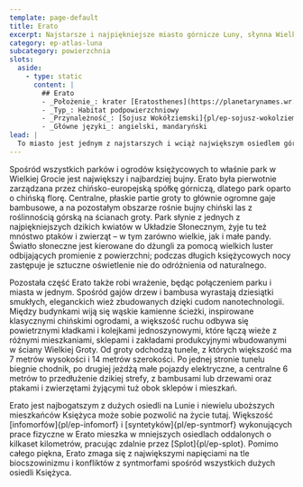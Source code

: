 ```yaml
---
template: page-default
title: Erato
excerpt: Najstarsze i najpiękniejsze miasto górnicze Luny, słynna Wielka Grota, park bambusowy.
category: ep-atlas-luna
subcategory: powierzchnia
slots:
  aside:
    - type: static
      content: |
        ## Erato
        - _Położenie_: krater [Eratosthenes](https://planetarynames.wr.usgs.gov/Feature/1820) ([Luna]{pl/ep-atlas-luna})
        - _Typ_: Habitat podpowierzchniowy
        - _Przynależność_: [Sojusz Wokółziemski]{pl/ep-sojusz-wokolziemski}
        - _Główne języki_: angielski, mandaryński
lead: |
  To miasto jest jednym z najstarszych i wciąż największym osiedlem górniczym na [Lunie]{pl/ep-atlas-luna}. Jest także najmniejsze spośród trzech największych miast Księżyca, z populacją nieco ponad 5 milionów. Erato uchodzi powszechnie za najbardziej przestronne i najpiękniejsze z miast Luny. Sercem miasta jest ogromna grota wykuta jeszcze przed [Upadkiem]{pl/ep-upadek}. Znana jako **Wielka Grota Erato**, częściej po prostu Wielka Grota, to największa otwarta przestrzeń pod powierzchnią Księżyca – ma 1,5 kilometra wysokości i ponad 2 kilometry średnicy.
---
```

Spośród wszystkich parków i ogrodów księżycowych to właśnie park w Wielkiej Grocie jest największy i najbardziej bujny. Erato była pierwotnie zarządzana przez chińsko-europejską spółkę górniczą, dlatego park oparto o chińską florę. Centralne, płaskie partie groty to głównie ogromne gaje bambusowe, a na pozostałym obszarze rośnie bujny chiński las z roślinnością górską na ścianach groty. Park słynie z jednych z najpiękniejszych dzikich kwiatów w Układzie Słonecznym, żyje tu też mnóstwo ptaków i zwierząt – w tym zarówno wielkie, jak i małe pandy. Światło słoneczne jest kierowane do dżungli za pomocą wielkich luster odbijających promienie z powierzchni; podczas długich księżycowych nocy zastępuje je sztuczne oświetlenie nie do odróżnienia od naturalnego.

Pozostała część Erato także robi wrażenie, będąc połączeniem parku i miasta w jednym. Spośród gajów drzew i bambusa wyrastają dziesiątki smukłych, eleganckich wież zbudowanych dzięki cudom nanotechnologii. Między budynkami wiją się wąskie kamienne ścieżki, inspirowane klasycznymi chińskimi ogrodami, a większość ruchu odbywa się powietrznymi kładkami i kolejkami jednoszynowymi, które łączą wieże z różnymi mieszkaniami, sklepami i zakładami produkcyjnymi wbudowanymi w ściany Wielkiej Groty. Od groty odchodzą tunele, z których większość ma 7 metrów wysokości i 14 metrów szerokości. Po jednej stronie tunelu biegnie chodnik, po drugiej jeżdżą małe pojazdy elektryczne, a centralne 6 metrów to przedłużenie dzikiej strefy, z bambusami lub drzewami oraz ptakami i zwierzętami żyjącymi tuż obok sklepów i mieszkań.

Erato jest najbogatszym z dużych osiedli na Lunie i niewielu uboższych mieszkańców Księżyca może sobie pozwolić na życie tutaj. Większość [infomorfów]{pl/ep-infomorf} i [syntetyków]{pl/ep-syntmorf} wykonujących prace fizyczne w Erato mieszka w mniejszych osiedlach oddalonych o kilkaset kilometrów, pracując zdalnie przez [Splot]{pl/ep-splot}. Pomimo całego piękna, Erato zmaga się z największymi napięciami na tle biocszowinizmu i konfliktów z syntmorfami spośród wszystkich dużych osiedli Księżyca.

